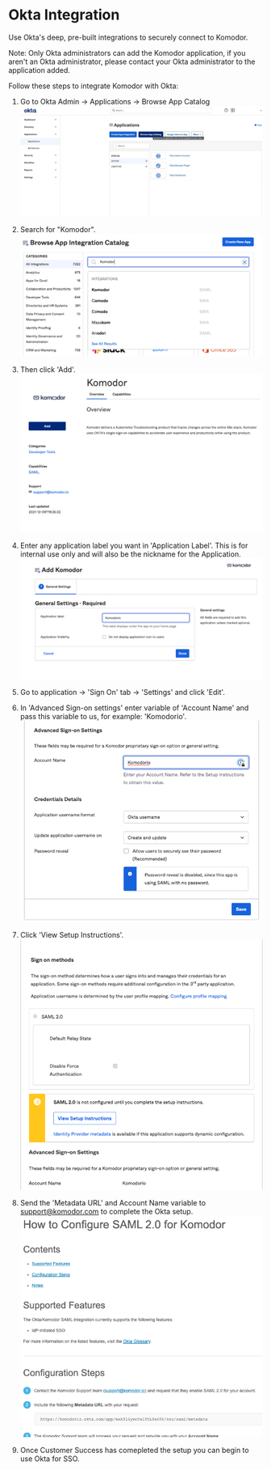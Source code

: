 # Okta Integration

Use Okta's deep, pre-built integrations to securely connect to Komodor.

Note: Only Okta administrators can add the Komodor application, if you aren't an Okta administrator, please contact your Okta administrator to the application added.

Follow these steps to integrate Komodor with Okta:

1. Go to Okta Admin -> Applications -> Browse App Catalog
   ![BrowseAppCatalog](./browse_app_catalog.png)

2. Search for "Komodor".
   ![SearchKomodor](./search_komodor.png)

3. Then click 'Add'.
   ![AddKomodor](./add_komodor.png)

4. Enter any application label you want in 'Application Label'. This is for internal use only and will also be the nickname for the Application.
   ![OktaApplicationLabel](./okta_application_label.png)

5. Go to application -> 'Sign On' tab -> 'Settings' and click 'Edit'.

6. In 'Advanced Sign-on settings' enter variable of 'Account Name' and pass this variable to us, for example: 'Komodorio'.
   ![KomodorioAccountName](./komodorio_account_name.png)

7. Click 'View Setup Instructions'.
   ![ViewSetupInstructions](./view_setup_instructions.png)
8. Send the 'Metadata URL' and Account Name variable to support@komodor.com to complete the Okta setup.
   ![OktaMetadataUrl](./okta_metadata_url.png)

9. Once Customer Success has comepleted the setup you can begin to use Okta for SSO.
